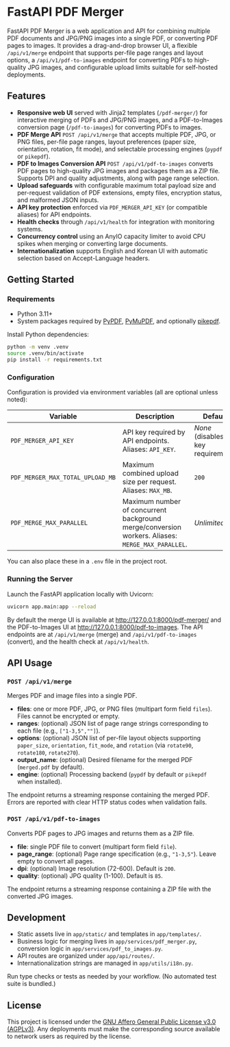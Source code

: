 # FastAPI PDF Merger

FastAPI PDF Merger is a web application and API for combining multiple PDF documents and JPG/PNG images into a single PDF, or converting PDF pages to images. It provides a drag-and-drop browser UI, a flexible `/api/v1/merge` endpoint that supports per-file page ranges and layout options, a `/api/v1/pdf-to-images` endpoint for converting PDFs to high-quality JPG images, and configurable upload limits suitable for self-hosted deployments.

## Features

- **Responsive web UI** served with Jinja2 templates (`/pdf-merger/`) for interactive merging of PDFs and JPG/PNG images, and a PDF-to-Images conversion page (`/pdf-to-images`) for converting PDFs to images.
- **PDF Merge API** `POST /api/v1/merge` that accepts multiple PDF, JPG, or PNG files, per-file page ranges, layout preferences (paper size, orientation, rotation, fit mode), and selectable processing engines (`pypdf` or `pikepdf`).
- **PDF to Images Conversion API** `POST /api/v1/pdf-to-images` converts PDF pages to high-quality JPG images and packages them as a ZIP file. Supports DPI and quality adjustments, along with page range selection.
- **Upload safeguards** with configurable maximum total payload size and per-request validation of PDF extensions, empty files, encryption status, and malformed JSON inputs.
- **API key protection** enforced via `PDF_MERGER_API_KEY` (or compatible aliases) for API endpoints.
- **Health checks** through `/api/v1/health` for integration with monitoring systems.
- **Concurrency control** using an AnyIO capacity limiter to avoid CPU spikes when merging or converting large documents.
- **Internationalization** supports English and Korean UI with automatic selection based on Accept-Language headers.

## Getting Started

### Requirements

- Python 3.11+
- System packages required by [PyPDF](https://pypdf.readthedocs.io/), [PyMuPDF](https://pymupdf.readthedocs.io/), and optionally [pikepdf](https://pikepdf.readthedocs.io/).

Install Python dependencies:

```bash
python -m venv .venv
source .venv/bin/activate
pip install -r requirements.txt
```

### Configuration

Configuration is provided via environment variables (all are optional unless noted):

| Variable | Description | Default |
| --- | --- | --- |
| `PDF_MERGER_API_KEY` | API key required by API endpoints. Aliases: `API_KEY`. | _None_ (disables key requirement) |
| `PDF_MERGER_MAX_TOTAL_UPLOAD_MB` | Maximum combined upload size per request. Aliases: `MAX_MB`. | `200` |
| `PDF_MERGE_MAX_PARALLEL` | Maximum number of concurrent background merge/conversion workers. Aliases: `MERGE_MAX_PARALLEL`. | _Unlimited_ |

You can also place these in a `.env` file in the project root.

### Running the Server

Launch the FastAPI application locally with Uvicorn:

```bash
uvicorn app.main:app --reload
```

By default the merge UI is available at <http://127.0.0.1:8000/pdf-merger/> and the PDF-to-Images UI at <http://127.0.0.1:8000/pdf-to-images>. The API endpoints are at `/api/v1/merge` (merge) and `/api/v1/pdf-to-images` (convert), and the health check at `/api/v1/health`.

## API Usage

### `POST /api/v1/merge`

Merges PDF and image files into a single PDF.

- **files**: one or more PDF, JPG, or PNG files (multipart form field `files`). Files cannot be encrypted or empty.
- **ranges**: (optional) JSON list of page range strings corresponding to each file (e.g., `["1-3,5",""]`).
- **options**: (optional) JSON list of per-file layout objects supporting `paper_size`, `orientation`, `fit_mode`, and `rotation` (via `rotate90`, `rotate180`, `rotate270`).
- **output_name**: (optional) Desired filename for the merged PDF (`merged.pdf` by default).
- **engine**: (optional) Processing backend (`pypdf` by default or `pikepdf` when installed).

The endpoint returns a streaming response containing the merged PDF. Errors are reported with clear HTTP status codes when validation fails.

### `POST /api/v1/pdf-to-images`

Converts PDF pages to JPG images and returns them as a ZIP file.

- **file**: single PDF file to convert (multipart form field `file`).
- **page_range**: (optional) Page range specification (e.g., `"1-3,5"`). Leave empty to convert all pages.
- **dpi**: (optional) Image resolution (72-600). Default is `200`.
- **quality**: (optional) JPG quality (1-100). Default is `85`.

The endpoint returns a streaming response containing a ZIP file with the converted JPG images.

## Development

- Static assets live in `app/static/` and templates in `app/templates/`.
- Business logic for merging lives in `app/services/pdf_merger.py`, conversion logic in `app/services/pdf_to_images.py`.
- API routes are organized under `app/api/routes/`.
- Internationalization strings are managed in `app/utils/i18n.py`.

Run type checks or tests as needed by your workflow. (No automated test suite is bundled.)

## License

This project is licensed under the [GNU Affero General Public License v3.0 (AGPLv3)](https://www.gnu.org/licenses/agpl-3.0.en.html). Any deployments must make the corresponding source available to network users as required by the license.

